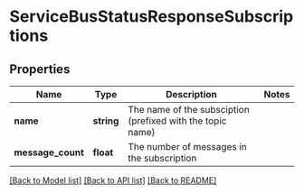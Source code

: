 # ServiceBusStatusResponseSubscriptions

## Properties
Name | Type | Description | Notes
------------ | ------------- | ------------- | -------------
**name** | **string** | The name of the subsciption (prefixed with the topic name) | 
**message_count** | **float** | The number of messages in the subscription | 

[[Back to Model list]](../README.md#documentation-for-models) [[Back to API list]](../README.md#documentation-for-api-endpoints) [[Back to README]](../README.md)


